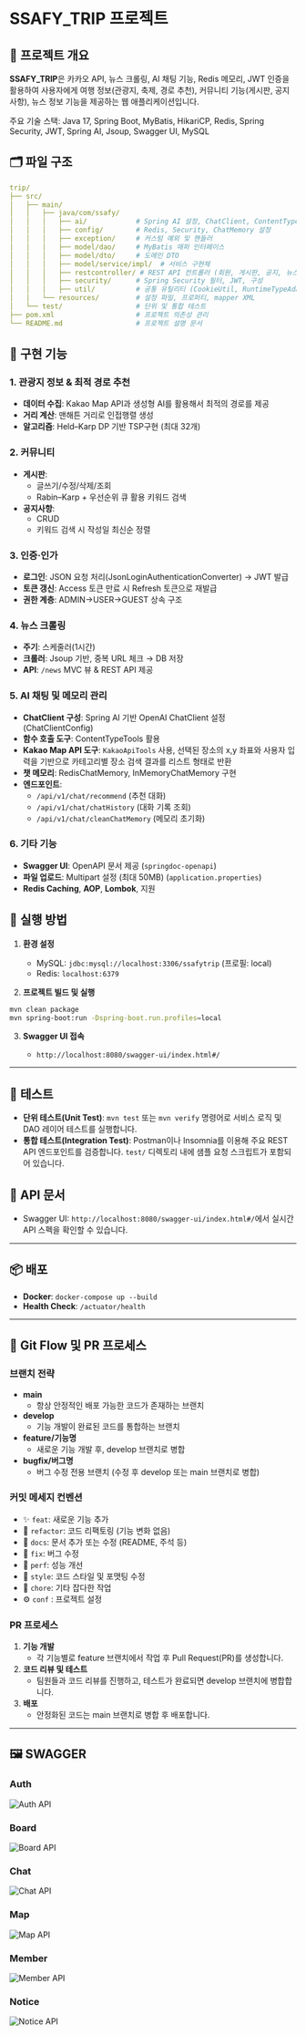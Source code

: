 # SSAFY_TRIP 프로젝트

## 📌 프로젝트 개요

**SSAFY_TRIP**은 카카오 API, 뉴스 크롤링, AI 채팅 기능, Redis 메모리, JWT 인증을 활용하여 사용자에게 여행 정보(관광지, 축제, 경로 추천), 커뮤니티 기능(게시판, 공지사항), 뉴스 정보 기능을 제공하는 웹 애플리케이션입니다.

주요 기술 스택: Java 17, Spring Boot, MyBatis, HikariCP, Redis, Spring Security, JWT, Spring AI, Jsoup, Swagger UI, MySQL

## 🗂 파일 구조

```yaml
trip/
├── src/
│   ├── main/
│   │   ├── java/com/ssafy/
│   │   │   ├── ai/            # Spring AI 설정, ChatClient, ContentTypeTools
│   │   │   ├── config/        # Redis, Security, ChatMemory 설정
│   │   │   ├── exception/     # 커스텀 예외 및 핸들러
│   │   │   ├── model/dao/     # MyBatis 매퍼 인터페이스
│   │   │   ├── model/dto/     # 도메인 DTO
│   │   │   ├── model/service/impl/  # 서비스 구현체
│   │   │   ├── restcontroller/ # REST API 컨트롤러 (회원, 게시판, 공지, 뉴스, 지도)
│   │   │   ├── security/      # Spring Security 필터, JWT, 구성
│   │   │   ├── util/          # 공통 유틸리티 (CookieUtil, RuntimeTypeAdapterFactory)
│   │   └── resources/         # 설정 파일, 프로퍼티, mapper XML
│   └── test/                  # 단위 및 통합 테스트
├── pom.xml                    # 프로젝트 의존성 관리
└── README.md                  # 프로젝트 설명 문서
```

## 🌟 구현 기능

### 1. 관광지 정보 & 최적 경로 추천  

- **데이터 수집**: Kakao Map API과 생성형 AI를 활용해서 최적의 경로를 제공  
- **거리 계산**: 맨해튼 거리로 인접행렬 생성  
- **알고리즘**: Held–Karp DP 기반 TSP구현 (최대 32개)

### 2. 커뮤니티  

- **게시판**:  
  - 글쓰기/수정/삭제/조회  
  - Rabin–Karp + 우선순위 큐 활용 키워드 검색  
- **공지사항**:  
  - CRUD  
  - 키워드 검색 시 작성일 최신순 정렬

### 3. 인증·인가  

- **로그인**: JSON 요청 처리(JsonLoginAuthenticationConverter) → JWT 발급
- **토큰 갱신**: Access 토큰 만료 시 Refresh 토큰으로 재발급  
- **권한 계층**: ADMIN→USER→GUEST 상속 구조

### 4. 뉴스 크롤링  

- **주기**: 스케줄러(1시간)  
- **크롤러**: Jsoup 기반, 중복 URL 체크 → DB 저장
- **API**: `/news` MVC 뷰 & REST API 제공  

### 5. AI 채팅 및 메모리 관리  

- **ChatClient 구성**: Spring AI 기반 OpenAI ChatClient 설정 (ChatClientConfig)  
- **함수 호출 도구**: ContentTypeTools 활용  
- **Kakao Map API 도구**: `KakaoApiTools` 사용, 선택된 장소의 x,y 좌표와 사용자 입력을 기반으로 카테고리별 장소 검색 결과를 리스트 형태로 반환  
- **챗 메모리**: RedisChatMemory, InMemoryChatMemory 구현  
- **엔드포인트**:  
  - `/api/v1/chat/recommend` (추천 대화)  
  - `/api/v1/chat/chatHistory` (대화 기록 조회)  
  - `/api/v1/chat/cleanChatMemory` (메모리 초기화)  

### 6. 기타 기능

- **Swagger UI**: OpenAPI 문서 제공 (`springdoc-openapi`)
- **파일 업로드**: Multipart 설정 (최대 50MB) (`application.properties`)
- **Redis Caching**, **AOP**, **Lombok**, 지원

## 🚀 실행 방법

1. **환경 설정**

   - MySQL: `jdbc:mysql://localhost:3306/ssafytrip` (프로필: local)
   - Redis: `localhost:6379`

2. **프로젝트 빌드 및 실행**

```bash
mvn clean package
mvn spring-boot:run -Dspring-boot.run.profiles=local
```

3. **Swagger UI 접속**

   - `http://localhost:8080/swagger-ui/index.html#/`

---

## 🧪 테스트

- **단위 테스트(Unit Test)**: `mvn test` 또는 `mvn verify` 명령어로 서비스 로직 및 DAO 레이어 테스트를 실행합니다.
- **통합 테스트(Integration Test)**: Postman이나 Insomnia를 이용해 주요 REST API 엔드포인트를 검증합니다. `test/` 디렉토리 내에 샘플 요청 스크립트가 포함되어 있습니다.

## 📖 API 문서

- Swagger UI: `http://localhost:8080/swagger-ui/index.html#/`에서 실시간 API 스펙을 확인할 수 있습니다.

---

## 📦 배포

- **Docker**: `docker-compose up --build`
- **Health Check**: `/actuator/health`

---

## 🔗 Git Flow 및 PR 프로세스

### 브랜치 전략

- **main**
  - 항상 안정적인 배포 가능한 코드가 존재하는 브랜치
- **develop**
  - 기능 개발이 완료된 코드를 통합하는 브랜치
- **feature/기능명**
  - 새로운 기능 개발 후, develop 브랜치로 병합
- **bugfix/버그명**
  - 버그 수정 전용 브랜치 (수정 후 develop 또는 main 브랜치로 병합)

### 커밋 메세지 컨벤션

- ✨ `feat`: 새로운 기능 추가
- 🔨 `refactor`: 코드 리팩토링 (기능 변화 없음)
- 📝 `docs`: 문서 추가 또는 수정 (README, 주석 등)
- 🐞 `fix`: 버그 수정
- 🚀 `perf`: 성능 개선
- 🎨 `style`: 코드 스타일 및 포맷팅 수정
- 🔧 `chore`: 기타 잡다한 작업
- ⚙️ `conf` : 프로젝트 설정

### PR 프로세스

1. **기능 개발**
    - 각 기능별로 feature 브랜치에서 작업 후 Pull Request(PR)를 생성합니다.
2. **코드 리뷰 및 테스트**
    - 팀원들과 코드 리뷰를 진행하고, 테스트가 완료되면 develop 브랜치에 병합합니다.
3. **배포**
    - 안정화된 코드는 main 브랜치로 병합 후 배포합니다.

---

## 🖼️ SWAGGER

### Auth

![Auth API](/img/auth.png)

### Board

![Board API](/img/board.png)

### Chat

![Chat API](/img/chat.png)

### Map

![Map API](/img/map.png)

### Member

![Member API](/img/member.png)

### Notice

![Notice API](/img/notice.png)
